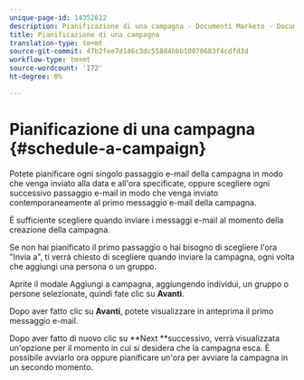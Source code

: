 ```yaml
---
unique-page-id: 14352612
description: Pianificazione di una campagna - Documenti Marketo - Documentazione prodotto
title: Pianificazione di una campagna
translation-type: tm+mt
source-git-commit: 47b2fee7d146c3dc558d4bbb10070683f4cdfd3d
workflow-type: tm+mt
source-wordcount: '172'
ht-degree: 0%

---
```



# Pianificazione di una campagna {#schedule-a-campaign}

Potete pianificare ogni singolo passaggio e-mail della campagna in modo che venga inviato alla data e all&#39;ora specificate, oppure scegliere ogni successivo passaggio e-mail in modo che venga inviato contemporaneamente al primo messaggio e-mail della campagna.

È sufficiente scegliere quando inviare i messaggi e-mail al momento della creazione della campagna.

Se non hai pianificato il primo passaggio o hai bisogno di scegliere l&#39;ora &quot;Invia a&quot;, ti verrà chiesto di scegliere quando inviare la campagna, ogni volta che aggiungi una persona o un gruppo.

Aprite il modale Aggiungi a campagna, aggiungendo individui, un gruppo o persone selezionate, quindi fate clic su **Avanti**.

Dopo aver fatto clic su **Avanti**, potete visualizzare in anteprima il primo messaggio e-mail.

Dopo aver fatto di nuovo clic su **Next **successivo, verrà visualizzata un&#39;opzione per il momento in cui si desidera che la campagna esca. È possibile avviarlo ora oppure pianificare un&#39;ora per avviare la campagna in un secondo momento.
